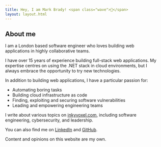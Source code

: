 ```yaml
---
title: Hey, I am Mark Brady! <span class="wave">👋</span>
layout: layout.html
---
```


## About me

I am a London based software engineer who loves building web applications in highly collaborative teams.

I have over 15 years of experience building full-stack web applications. My expertise centres on using the .NET stack in cloud environments, but I always embrace the opportunity to try new technologies.

In addition to building web applications, I have a particular passion for:

- Automating boring tasks
- Building cloud infrastructure as code
- Finding, exploiting and securing software vulnerabilities
- Leading and empowering engineering teams

I write about various topics on [inkyvoxel.com](https://www.inkyvoxel.com), including software engineering, cybersecurity, and leadership.

You can also find me on [LinkedIn](https://www.linkedin.com/in/m7y) and [GitHub](https://github.com/inkyvoxel).

Content and opinions on this website are my own.
